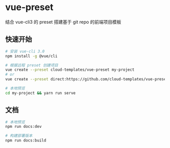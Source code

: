 # vue-preset
结合 vue-cli3 的 preset 搭建基于 git repo 的前端项目模板

## 快速开始

```bash
# 安装 vue-cli 3.0
npm install -g @vue/cli

# 根据远程 preset 创建项目
vue create --preset cloud-templates/vue-preset my-project
# or
vue create --preset direct:https://github.com/cloud-templates/vue-preset.git my-project --clone

# 本地预览
cd my-project && yarn run serve

```

## 文档
```bash
# 本地预览
npm run docs:dev

# 构建部署版本
npm run docs:build
```